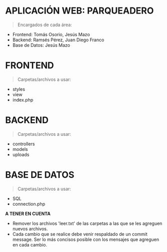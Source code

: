 # APLICACIÓN WEB: PARQUEADERO

> Encargados de cada área:

- Frontend: Tomás Osorio, Jesús Mazo
- Backend: Ramsés Pérez, Juan Diego Franco
- Base de Datos: Jesús Mazo

# FRONTEND

> Carpetas/archivos a usar:

- styles
- view
- index.php

# BACKEND

> Carpetas/archivos a usar:

- controllers
- models
- uploads

# BASE DE DATOS

> Carpetas/archivos a usar:

- SQL
- connection.php

**A TENER EN CUENTA**
- Remover los archivos 'leer.txt' de las carpetas a las que se les agreguen nuevos archivos.
- Cada cambio que se realice debe venir respaldado de un commit message. Ser lo más concisos posible con los mensajes que agreguen en cada cambio.